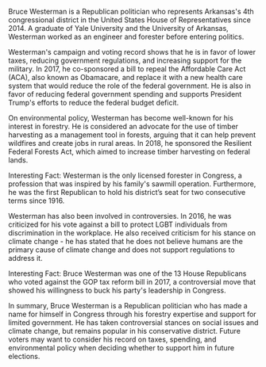 Bruce Westerman is a Republican politician who represents Arkansas's 4th congressional district in the United States House of Representatives since 2014. A graduate of Yale University and the University of Arkansas, Westerman worked as an engineer and forester before entering politics.

Westerman's campaign and voting record shows that he is in favor of lower taxes, reducing government regulations, and increasing support for the military. In 2017, he co-sponsored a bill to repeal the Affordable Care Act (ACA), also known as Obamacare, and replace it with a new health care system that would reduce the role of the federal government. He is also in favor of reducing federal government spending and supports President Trump's efforts to reduce the federal budget deficit.

On environmental policy, Westerman has become well-known for his interest in forestry. He is considered an advocate for the use of timber harvesting as a management tool in forests, arguing that it can help prevent wildfires and create jobs in rural areas. In 2018, he sponsored the Resilient Federal Forests Act, which aimed to increase timber harvesting on federal lands.

Interesting Fact: Westerman is the only licensed forester in Congress, a profession that was inspired by his family's sawmill operation. Furthermore, he was the first Republican to hold his district’s seat for two consecutive terms since 1916.

Westerman has also been involved in controversies. In 2016, he was criticized for his vote against a bill to protect LGBT individuals from discrimination in the workplace. He also received criticism for his stance on climate change - he has stated that he does not believe humans are the primary cause of climate change and does not support regulations to address it.

Interesting Fact: Bruce Westerman was one of the 13 House Republicans who voted against the GOP tax reform bill in 2017, a controversial move that showed his willingness to buck his party's leadership in Congress.

In summary, Bruce Westerman is a Republican politician who has made a name for himself in Congress through his forestry expertise and support for limited government. He has taken controversial stances on social issues and climate change, but remains popular in his conservative district. Future voters may want to consider his record on taxes, spending, and environmental policy when deciding whether to support him in future elections.
